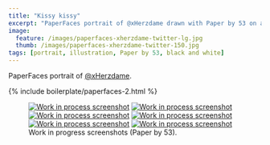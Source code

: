 ```yaml
---
title: "Kissy kissy"
excerpt: "PaperFaces portrait of @xHerzdame drawn with Paper by 53 on an iPad."
image: 
  feature: /images/paperfaces-xherzdame-twitter-lg.jpg
  thumb: /images/paperfaces-xherzdame-twitter-150.jpg
tags: [portrait, illustration, Paper by 53, black and white]
---
```


PaperFaces portrait of <a href="http://twitter.com/xHerzdame">@xHerzdame</a>.

{% include boilerplate/paperfaces-2.html %}

<figure class="half">
	<a href="{{ site.url }}/images/paperfaces-xherzdame-process-1-lg.jpg"><img src="{{ site.url }}/images/paperfaces-xherzdame-process-1-600.jpg" alt="Work in process screenshot"></a>
	<a href="{{ site.url }}/images/paperfaces-xherzdame-process-2-lg.jpg"><img src="{{ site.url }}/images/paperfaces-xherzdame-process-2-600.jpg" alt="Work in process screenshot"></a>
	<a href="{{ site.url }}/images/paperfaces-xherzdame-process-3-lg.jpg"><img src="{{ site.url }}/images/paperfaces-xherzdame-process-3-600.jpg" alt="Work in process screenshot"></a>
	<a href="{{ site.url }}/images/paperfaces-xherzdame-process-4-lg.jpg"><img src="{{ site.url }}/images/paperfaces-xherzdame-process-4-600.jpg" alt="Work in process screenshot"></a>
	<a href="{{ site.url }}/images/paperfaces-xherzdame-process-5-lg.jpg"><img src="{{ site.url }}/images/paperfaces-xherzdame-process-5-600.jpg" alt="Work in process screenshot"></a>
	<a href="{{ site.url }}/images/paperfaces-xherzdame-process-6-lg.jpg"><img src="{{ site.url }}/images/paperfaces-xherzdame-process-6-600.jpg" alt="Work in process screenshot"></a>
	<figcaption>Work in progress screenshots (Paper by 53).</figcaption>
</figure>
